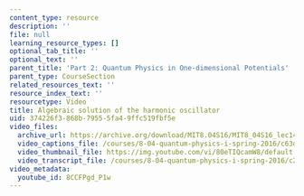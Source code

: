```yaml
---
content_type: resource
description: ''
file: null
learning_resource_types: []
optional_tab_title: ''
optional_text: ''
parent_title: 'Part 2: Quantum Physics in One-dimensional Potentials'
parent_type: CourseSection
related_resources_text: ''
resource_index_text: ''
resourcetype: Video
title: Algebraic solution of the harmonic oscillator
uid: 374226f3-868b-7955-5fa4-9ffc519fbf5e
video_files:
  archive_url: https://archive.org/download/MIT8.04S16/MIT8_04S16_lec14_s3_300k.mp4
  video_captions_file: /courses/8-04-quantum-physics-i-spring-2016/c63d5aae1acf5f6c82f88a6a18b880f1_8CCFPgd_P1w.vtt
  video_thumbnail_file: https://img.youtube.com/vi/80eTIQcamW8/default.jpg
  video_transcript_file: /courses/8-04-quantum-physics-i-spring-2016/c265c861c9a6794318a1f23d61bf1bbd_8CCFPgd_P1w.pdf
video_metadata:
  youtube_id: 8CCFPgd_P1w
---
```

